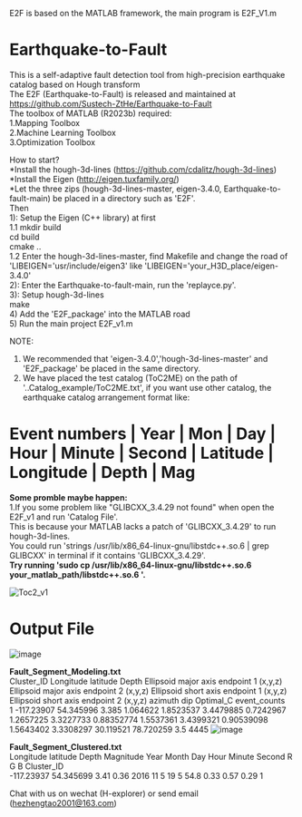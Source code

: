E2F is based on the MATLAB framework, the main program is E2F_V1.m  
# Earthquake-to-Fault  
This is a self-adaptive fault detection tool from high-precision earthquake catalog based on Hough transform  
The E2F (Earthquake-to-Fault) is released and maintained at https://github.com/Sustech-ZtHe/Earthquake-to-Fault  
The toolbox of MATLAB (R2023b) required:  
1.Mapping Toolbox  
2.Machine Learning Toolbox  
3.Optimization Toolbox  

How to start?  
*Install the hough-3d-lines (https://github.com/cdalitz/hough-3d-lines)  
*Install the Eigen (http://eigen.tuxfamily.org/)  
*Let the three zips (hough-3d-lines-master, eigen-3.4.0, Earthquake-to-fault-main) be placed in a directory such as 'E2F'.  
Then  
1): Setup the Eigen (C++ library) at first  
  1.1 mkdir build  
      cd build  
      cmake ..  
  1.2 Enter the hough-3d-lines-master, find Makefile and change the road of 'LIBEIGEN='usr/include/eigen3' like 'LIBEIGEN='your_H3D_place/eigen-3.4.0'  
2): Enter the Earthquake-to-fault-main, run the 'replayce.py'.  
3): Setup hough-3d-lines  
  make  
4) Add the 'E2F_package' into the MATLAB road  
5) Run the main project E2F_v1.m 

NOTE: 
1. We recommended that 'eigen-3.4.0','hough-3d-lines-master' and 'E2F_package' be placed in the same directory.
2. We have placed the test catalog (ToC2ME) on the path of '..Catalog_example/ToC2ME.txt', if you want use other catalog, the earthquake catalog arrangement format like: 
# Event numbers | Year | Mon | Day | Hour | Minute | Second | Latitude | Longitude | Depth | Mag

**Some promble maybe happen:**  
1.If you some problem like "GLIBCXX_3.4.29 not found" when open the E2F_v1 and run 'Catalog File'.  
  This is because your MATLAB lacks a patch of 'GLIBCXX_3.4.29' to run hough-3d-lines.  
  You could run 'strings /usr/lib/x86_64-linux-gnu/libstdc++.so.6 | grep GLIBCXX' in terminal if it contains 'GLIBCXX_3.4.29'.  
  **Try running 'sudo cp /usr/lib/x86_64-linux-gnu/libstdc++.so.6 your_matlab_path/libstdc++.so.6 '.**
  

![Toc2_v1](https://github.com/user-attachments/assets/f86fbd3b-80e5-418f-acb2-c3cf0a2c2aed)

# Output File  
![image](https://github.com/user-attachments/assets/3ef4ca6b-147e-4a26-b9d6-42040179623d)

**Fault_Segment_Modeling.txt**  
Cluster_ID	Longitude	latitude	Depth	Ellipsoid major axis endpoint 1 (x,y,z)			Ellipsoid major axis endpoint 2 (x,y,z)			Ellipsoid short axis endpoint 1 (x,y,z)			Ellipsoid short axis endpoint 2 (x,y,z)			azimuth	dip	Optimal_C	event_counts  
1	-117.23907	54.345996	3.385	1.064622	1.8523537	3.4479885	0.7242967	1.2657225	3.3227733	0.88352774	1.5537361	3.4399321	0.90539098	1.5643402	3.3308297	30.119521	78.720259	3.5	4445
![image](https://github.com/user-attachments/assets/6a1531e9-fdc7-40bc-905c-cb0c25cad9cc)

**Fault_Segment_Clustered.txt**  
Longitude	latitude	Depth Magnitude Year Month Day Hour Minute Second R G B Cluster_ID  
-117.23937 54.345699 3.41 0.36 2016 11 5 19 5 54.8 0.33 0.57 0.29 1


Chat with us on wechat (H-explorer) or send email (hezhengtao2001@163.com)
